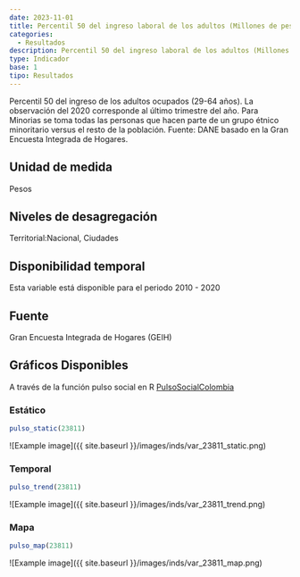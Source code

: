 ```yaml
---
date: 2023-11-01
title: Percentil 50 del ingreso laboral de los adultos (Millones de pesos) (ciudad)
categories:
  - Resultados
description: Percentil 50 del ingreso laboral de los adultos (Millones de pesos)
type: Indicador
base: 1
tipo: Resultados
--- 
```


Percentil 50 del ingreso de los adultos ocupados (29-64 años). La observación del 2020 corresponde al último trimestre del año. Para Minorias se toma todas las personas que hacen parte de un grupo étnico minoritario versus el resto de la población.
Fuente: DANE basado en la Gran Encuesta Integrada de Hogares.

## Unidad de medida
Pesos

## Niveles de desagregación
Territorial:Nacional, Ciudades

## Disponibilidad temporal
Esta variable está disponible para el periodo 2010 - 2020

## Fuente
Gran Encuesta Integrada de Hogares (GEIH)

## Gráficos Disponibles

A través de la función pulso social en R [PulsoSocialColombia](https://github.com/pulsosocialcolombia/PulsoSocialColombia)

### Estático

``` R
pulso_static(23811)
```

![Example image]({{ site.baseurl }}/images/inds/var_23811_static.png)

### Temporal

``` R
pulso_trend(23811)
```

![Example image]({{ site.baseurl }}/images/inds/var_23811_trend.png)

### Mapa

``` R
pulso_map(23811)
```

![Example image]({{ site.baseurl }}/images/inds/var_23811_map.png)
